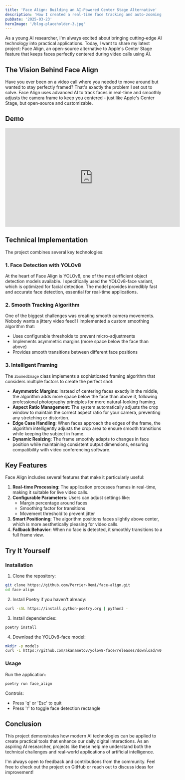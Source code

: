 ```yaml
---
title: 'Face Align: Building an AI-Powered Center Stage Alternative'
description: 'How I created a real-time face tracking and auto-zooming application using YOLOv8 and Python'
pubDate: '2025-03-23'
heroImage: '/blog-placeholder-3.jpg'
---
```


As a young AI researcher, I'm always excited about bringing cutting-edge AI technology into practical applications. Today, I want to share my latest project: Face Align, an open-source alternative to Apple's Center Stage feature that keeps faces perfectly centered during video calls using AI.

## The Vision Behind Face Align

Have you ever been on a video call where you needed to move around but wanted to stay perfectly framed? That's exactly the problem I set out to solve. Face Align uses advanced AI to track faces in real-time and smoothly adjusts the camera frame to keep you centered - just like Apple's Center Stage, but open-source and customizable.

## Demo

<iframe width="560" height="315" src="https://www.youtube.com/embed/dQw4w9WgXcQ" title="Face Align Demo" frameborder="0" allow="accelerometer; autoplay; clipboard-write; encrypted-media; gyroscope; picture-in-picture" allowfullscreen></iframe>

## Technical Implementation

The project combines several key technologies:

### 1. Face Detection with YOLOv8

At the heart of Face Align is YOLOv8, one of the most efficient object detection models available. I specifically used the YOLOv8-face variant, which is optimized for facial detection. The model provides incredibly fast and accurate face detection, essential for real-time applications.

### 2. Smooth Tracking Algorithm

One of the biggest challenges was creating smooth camera movements. Nobody wants a jittery video feed! I implemented a custom smoothing algorithm that:
- Uses configurable thresholds to prevent micro-adjustments
- Implements asymmetric margins (more space below the face than above)
- Provides smooth transitions between different face positions

### 3. Intelligent Framing

The `ZoomedImage` class implements a sophisticated framing algorithm that considers multiple factors to create the perfect shot:

- **Asymmetric Margins**: Instead of centering faces exactly in the middle, the algorithm adds more space below the face than above it, following professional photography principles for more natural-looking framing.
- **Aspect Ratio Management**: The system automatically adjusts the crop window to maintain the correct aspect ratio for your camera, preventing any stretching or distortion.
- **Edge Case Handling**: When faces approach the edges of the frame, the algorithm intelligently adjusts the crop area to ensure smooth transitions while keeping the subject in frame.
- **Dynamic Resizing**: The frame smoothly adapts to changes in face position while maintaining consistent output dimensions, ensuring compatibility with video conferencing software.

## Key Features

Face Align includes several features that make it particularly useful:

1. **Real-time Processing**: The application processes frames in real-time, making it suitable for live video calls.
2. **Configurable Parameters**: Users can adjust settings like:
   - Margin percentage around faces
   - Smoothing factor for transitions
   - Movement threshold to prevent jitter
3. **Smart Positioning**: The algorithm positions faces slightly above center, which is more aesthetically pleasing for video calls.
4. **Fallback Behavior**: When no face is detected, it smoothly transitions to a full frame view.

## Try It Yourself
### Installation

1. Clone the repository:

```bash
git clone https://github.com/Perrier-Remi/face-align.git
cd face-align
```

2. Install Poetry if you haven't already:

```bash
curl -sSL https://install.python-poetry.org | python3 -
```

3. Install dependencies:

```bash
poetry install
```

4. Download the YOLOv8-face model:

```bash
mkdir -p models
curl -L https://github.com/akanametov/yolov8-face/releases/download/v0.0.0/yolov8n-face.pt -o models/yolov8n-face.pt
```

### Usage

Run the application:

```bash
poetry run face_align
```

Controls:
- Press 'q' or 'Esc' to quit
- Press 'r' to toggle face detection rectangle

## Conclusion

This project demonstrates how modern AI technologies can be applied to create practical tools that enhance our daily digital interactions. As an aspiring AI researcher, projects like these help me understand both the technical challenges and real-world applications of artificial intelligence.

I'm always open to feedback and contributions from the community. Feel free to check out the project on GitHub or reach out to discuss ideas for improvement!